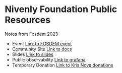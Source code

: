 # Nivenly Foundation Public Resources

Notes from Fosdem 2023

 - Event [Link to FOSDEM event](https://fosdem.org/2023/schedule/event/hachyderm/)
 - Community Site [Link to docs](https://community.hachyderm.io/)
 - Slides [Link to slides](https://docs.google.com/presentation/d/13joTGB_E-F3ngNnCZEpH5ckjWHvhqNPCHBJiV9RzqK8/edit#slide=id.g2057762f865_0_111)
 - Public observability [Link to grafana](http://grafana.hachyderm.io/public)
 - Temporary Donation [Link to Kris Nova donations](https://ko-fi.com/krisnovalive)
